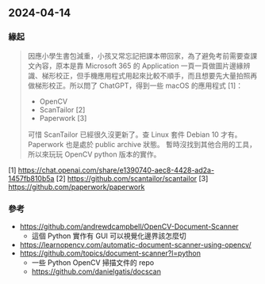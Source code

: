 ## 2024-04-14

### 緣起

> 因應小學生書包減重，小孩又常忘記把課本帶回家，為了避免考前需要查課文內容，原本是靠 Microsoft 365 的 Application 一頁一頁做圖片邊緣辨識、梯形校正，但手機應用程式用起來比較不順手，而且想要先大量拍照再做梯形校正。所以問了 ChatGPT，得到一些 macOS 的應用程式 [1]：
> * OpenCV
> * ScanTailor [2]
> * Paperwork [3]
> 
> 可惜 ScanTailor 已經很久沒更新了。查 Linux 套件 Debian 10 才有。
> Paperwork 也是處於 public archive 狀態。
> 暫時沒找到其他合用的工具，所以來玩玩 OpenCV python 版本的實作。

[1] https://chat.openai.com/share/e1390740-aec8-4428-ad2a-1457fb810b5a
[2] https://github.com/scantailor/scantailor
[3] https://github.com/paperwork/paperwork

### 參考

* https://github.com/andrewdcampbell/OpenCV-Document-Scanner
    * 這個 Python 實作有 GUI 可以視覺化邊界該怎麼切
* https://learnopencv.com/automatic-document-scanner-using-opencv/
* https://github.com/topics/document-scanner?l=python
    * 一些 Python OpenCV 掃描文件的 repo
    * https://github.com/danielgatis/docscan